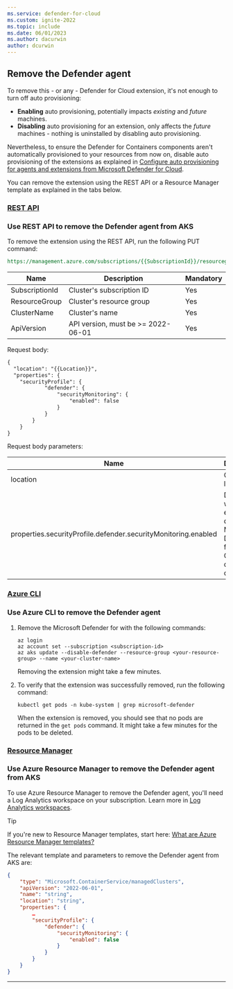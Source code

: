 ```yaml
---
ms.service: defender-for-cloud
ms.custom: ignite-2022
ms.topic: include
ms.date: 06/01/2023
ms.author: dacurwin
author: dcurwin
---
```

## Remove the Defender agent

To remove this - or any - Defender for Cloud extension, it's not enough to turn off auto provisioning:

- **Enabling** auto provisioning, potentially impacts *existing* and *future* machines.
- **Disabling** auto provisioning for an extension, only affects the *future* machines - nothing is uninstalled by disabling auto provisioning.

Nevertheless, to ensure the Defender for Containers components aren't automatically provisioned to your resources from now on, disable auto provisioning of the extensions as explained in [Configure auto provisioning for agents and extensions from Microsoft Defender for Cloud](../monitoring-components.md).

You can remove the extension using the REST API or a Resource Manager template as explained in the tabs below.

### [**REST API**](#tab/aks-removeprofile-api)

### Use REST API to remove the Defender agent from AKS

To remove the extension using the REST API, run the following PUT command:

```rest
https://management.azure.com/subscriptions/{{SubscriptionId}}/resourcegroups/{{ResourceGroup}}/providers/Microsoft.ContainerService/managedClusters/{{ClusterName}}?api-version={{ApiVersion}}
```

| Name           | Description                        | Mandatory |
|----------------|------------------------------------|-----------|
| SubscriptionId | Cluster's subscription ID          | Yes       |
| ResourceGroup  | Cluster's resource group           | Yes       |
| ClusterName    | Cluster's name                     | Yes       |
| ApiVersion     | API version, must be >= 2022-06-01 | Yes       |

Request body:

```rest
{
  "location": "{{Location}}",
  "properties": {
    "securityProfile": {
            "defender": {
                "securityMonitoring": {
                    "enabled": false
                }
            }
        }
    }
}
```

Request body parameters:

| Name | Description | Mandatory |
|--|--|--|
| location | Cluster's location | Yes |
| properties.securityProfile.defender.securityMonitoring.enabled | Determines whether to enable or disable Microsoft Defender for Containers on the cluster | Yes |

### [**Azure CLI**](#tab/k8s-remove-cli)

### Use Azure CLI to remove the Defender agent

1. Remove the Microsoft Defender for  with the following commands:

    ```azurecli
    az login
    az account set --subscription <subscription-id>
    az aks update --disable-defender --resource-group <your-resource-group> --name <your-cluster-name>
    ```

    Removing the extension might take a few minutes.

1. To verify that the extension was successfully removed, run the following command:

    ```console
    kubectl get pods -n kube-system | grep microsoft-defender
    ```

    When the extension is removed, you should see that no pods are returned in the `get pods` command. It might take a few minutes for the pods to be deleted.

### [**Resource Manager**](#tab/aks-removeprofile-resource-manager)

### Use Azure Resource Manager to remove the Defender agent from AKS

To use Azure Resource Manager to remove the Defender agent, you'll need a Log Analytics workspace on your subscription. Learn more in [Log Analytics workspaces](../../azure-monitor/logs/log-analytics-workspace-overview.md).

> [!TIP]
> If you're new to Resource Manager templates, start here: [What are Azure Resource Manager templates?](../../azure-resource-manager/templates/overview.md)

The relevant template and parameters to remove the Defender agent from AKS are:

```json
{ 
    "type": "Microsoft.ContainerService/managedClusters", 
    "apiVersion": "2022-06-01", 
    "name": "string", 
    "location": "string",
    "properties": {
        …
        "securityProfile": { 
            "defender": { 
                "securityMonitoring": {
                    "enabled": false
                }
            }
        }
    }
}
```

---
